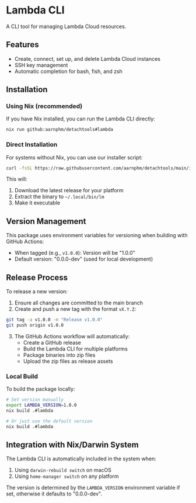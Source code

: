 # Lambda CLI

A CLI tool for managing Lambda Cloud resources.

## Features

- Create, connect, set up, and delete Lambda Cloud instances
- SSH key management
- Automatic completion for bash, fish, and zsh

## Installation

### Using Nix (recommended)

If you have Nix installed, you can run the Lambda CLI directly:

```bash
nix run github:aarnphm/detachtools#lambda
```

### Direct Installation

For systems without Nix, you can use our installer script:

```bash
curl -fsSL https://raw.githubusercontent.com/aarnphm/detachtools/main/install.sh | bash
```

This will:

1. Download the latest release for your platform
2. Extract the binary to `~/.local/bin/lm`
3. Make it executable

## Version Management

This package uses environment variables for versioning when building with GitHub Actions:

- When tagged (e.g., `v1.0.0`): Version will be "1.0.0"
- Default version: "0.0.0-dev" (used for local development)

## Release Process

To release a new version:

1. Ensure all changes are committed to the main branch
2. Create and push a new tag with the format `vX.Y.Z`:

```bash
git tag -a v1.0.0 -m "Release v1.0.0"
git push origin v1.0.0
```

3. The GitHub Actions workflow will automatically:
   - Create a GitHub release
   - Build the Lambda CLI for multiple platforms
   - Package binaries into zip files
   - Upload the zip files as release assets

### Local Build

To build the package locally:

```bash
# Set version manually
export LAMBDA_VERSION=1.0.0
nix build .#lambda

# Or just use the default version
nix build .#lambda
```

## Integration with Nix/Darwin System

The Lambda CLI is automatically included in the system when:

1. Using `darwin-rebuild switch` on macOS
2. Using `home-manager switch` on any platform

The version is determined by the `LAMBDA_VERSION` environment variable if set, otherwise it defaults to "0.0.0-dev".

